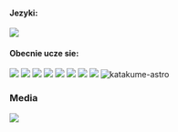 #### Jezyki:
![](https://img.shields.io/badge/Lua-2C2D72?style=for-the-badge&logo=Lua&logoColor=white)

#### Obecnie ucze sie:
![](https://img.shields.io/badge/node.js-339933?style=for-the-badge&logo=node.js&logoColor=white)
![](https://img.shields.io/badge/git-F05032?style=for-the-badge&logo=git&logoColor=white)
![](https://img.shields.io/badge/npm-CB3837?style=for-the-badge&logo=npm&logoColor=white)
![](https://img.shields.io/badge/HTML5-E34F26?style=for-the-badge&logo=html5&logoColor=white)
![](https://img.shields.io/badge/css3-1572B6?style=for-the-badge&logo=css3&logoColor=white)
![](https://img.shields.io/badge/json-000000?style=for-the-badge&logo=json&logoColor=white)
![](https://img.shields.io/badge/python-3776AB?style=for-the-badge&logo=python&logoColor=white)
![](https://img.shields.io/badge/JavaScript-222222?style=for-the-badge&logo=JavaScript&logoColor=yellow)
![katakume-astro](https://github-readme-stats.vercel.app/api?username=katakume-astro&theme=dark&show_icons=true&layout=compact&hide_border=true)

### Media
[<img src="https://img.shields.io/badge/Discord-7289da?style=for-the-badge&logo=Discord&logoColor=white"/>][discord]

[discord]: https://discord.gg/58E6XpgWT2
